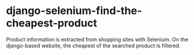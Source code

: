 # django-selenium-find-the-cheapest-product
 Product information is extracted from shopping sites with Selenium. On the django-based website, the cheapest of the searched product is filtered.
